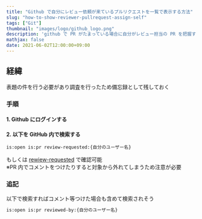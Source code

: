 ```yaml
---
title: "Github で自分にレビュー依頼が来ているプルリクエストを一覧で表示する方法"
slug: "how-to-show-reviewer-pullrequest-assign-self"
tags: ["Git"]
thumbnail: "images/logo/github_logo.png"
description: 'github で PR がたまっている場合に自分がレビュー担当の PR を把握する方法を調査した結果を備忘録として残しておく'
mathjax: false
date: 2021-06-02T12:00:00+09:00
---
```


## 経緯

表題の件を行う必要があり調査を行ったため備忘録として残しておく

### 手順

#### 1. Github にログインする

#### 2. 以下を GitHub 内で検索する

```bash
is:open is:pr review-requested:{自分のユーザー名}
```

もしくは [rewiew-requested](https://github.com/pulls/review-requested) で確認可能  
※PR 内でコメントをつけたりすると対象から外れてしまうため注意が必要

### 追記

以下で検索すればコメント等つけた場合も含めて検索されそう

```bash
is:open is:pr reviewed-by:{自分のユーザー名}
```
